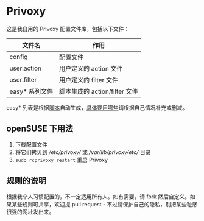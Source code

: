Privoxy
=======

这是我自用的 Privoxy 配置文件库，包括以下文件：

文件名|作用
---|---
config|配置文件
user.action|用户定义的 action 文件 
user.filter|用户定义的 filter 文件
easy* 系列文件|脚本生成的 action/filter 文件

easy* 列表是根据[脚本](http://andrwe.org/scripting/bash/privoxy-blocklist)自动生成，[具体要用哪些](https://easylist.adblockplus.org/en/)请根据自己情况补充或删减。

## openSUSE 下用法

1. 下载配置文件
2. 将它们拷贝到 _/etc/privoxy/_ 或 _/var/lib/privoxy/etc/_ 目录
3. `sudo rcprivoxy restart` 重启 Privoxy

## 规则的说明

根据我个人习惯配置的，不一定适用所有人。如有需要，请 fork 然后自定义。如果某些规则可共享，欢迎提 pull request - 不过请保护自己的隐私，别把某些耻感很强的网址发出来。
